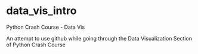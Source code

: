 # data_vis_intro
Python Crash Course - Data Vis

An attempt to use github while going through the Data Visualization Section of Python Crash Course
